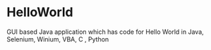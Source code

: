 # HelloWorld
GUI based Java application which has code for Hello World in Java, Selenium, Winium, VBA, C , Python
